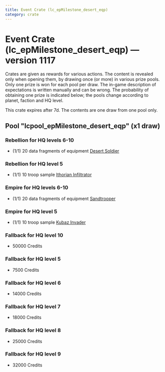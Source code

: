 ```yaml
---
title: Event Crate (lc_epMilestone_desert_eqp)
category: crate
---
```


# Event Crate (lc_epMilestone_desert_eqp) — version 1117

Crates are given as rewards for various actions. The content is revealed only when opening them, by drawing once (or more) in various prize pools. Only one prize is won for each pool per draw. The in-game description of expectations is written manually and can be wrong. The probability of obtaining one prize is indicated below; the pools change according to planet, faction and HQ level.

This crate expires after 7d. The contents are one draw from one pool only.

## Pool "lcpool_epMilestone_desert_eqp" (x1 draw)

### Rebellion for HQ levels 6-10

  * (1/1) 20 data fragments of equipment [Desert Soldier](eqpRebelSandSoldier)

### Rebellion for HQ level 5

  * (1/1) 10 troop sample [Ithorian Infiltrator](IthorianInfiltrator)

### Empire for HQ levels 6-10

  * (1/1) 20 data fragments of equipment [Sandtrooper](eqpEmpireSandtrooper)

### Empire for HQ level 5

  * (1/1) 10 troop sample [Kubaz Invader](KubazInvader)

### Fallback for HQ level 10

  * 50000 Credits

### Fallback for HQ level 5

  * 7500 Credits

### Fallback for HQ level 6

  * 14000 Credits

### Fallback for HQ level 7

  * 18000 Credits

### Fallback for HQ level 8

  * 25000 Credits

### Fallback for HQ level 9

  * 32000 Credits